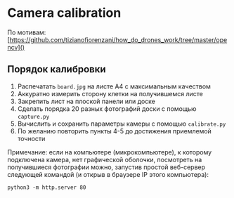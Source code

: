 # Camera calibration

По мотивам: [https://github.com/tizianofiorenzani/how_do_drones_work/tree/master/opencv]()

## Порядок калибровки

1. Распечатать `board.jpg` на листе А4 с максимальным качеством
2. Аккуратно измерить сторону клетки на получившемся листе
3. Закрепить лист на плоской панели или доске
4. Сделать порядка 20 разных фотографий доски с помощью `capture.py`
5. Вычислить и сохранить параметры камеры с помощью `calibrate.py`
6. По желанию повторить пункты 4-5 до достижения приемлемой точности

Примечание: если на компьютере (микрокомпьютере), к которому подключена камера, нет графической
оболочки, посмотреть на получившиеся фотографии можно, запустив простой веб-сервер следующей командой 
(и открыв в браузере IP этого компьютера):

```
python3 -m http.server 80
```
